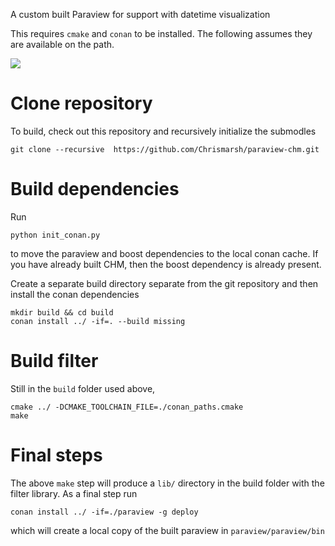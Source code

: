 A custom built Paraview for support with datetime visualization

This requires `cmake` and `conan` to be installed. The following assumes they are available on the path.

![](output.gif)


# Clone repository
To build, check out this repository and recursively initialize the submodles

```
git clone --recursive  https://github.com/Chrismarsh/paraview-chm.git

```

# Build dependencies
Run
```
python init_conan.py
```
to move the paraview and boost dependencies to the local conan cache. If you have already built CHM, then the boost dependency is already present.

Create a separate build directory separate from the git repository and then install the conan dependencies

```
mkdir build && cd build
conan install ../ -if=. --build missing

```
# Build filter
Still in the `build` folder used above, 

```
cmake ../ -DCMAKE_TOOLCHAIN_FILE=./conan_paths.cmake
make 
```

# Final steps
The above `make` step will produce a `lib/` directory in the build folder with the filter library. As a final step run

```
conan install ../ -if=./paraview -g deploy

```
which will create a local copy of the built paraview in `paraview/paraview/bin`